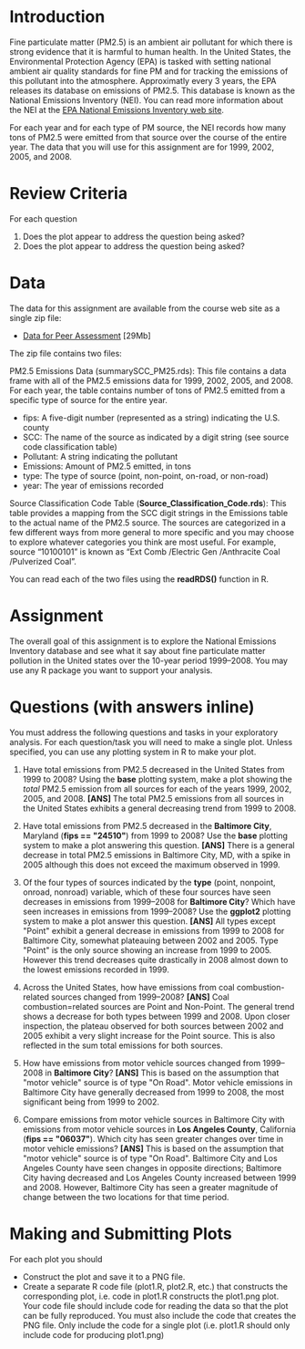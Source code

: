 # Introduction

Fine particulate matter (PM2.5) is an ambient air pollutant for which there is strong evidence that it is harmful to human health. In the United States, the Environmental Protection Agency (EPA) is tasked with setting national ambient air quality standards for fine PM and for tracking the emissions of this pollutant into the atmosphere. Approximatly every 3 years, the EPA releases its database on emissions of PM2.5. This database is known as the National Emissions Inventory (NEI). You can read more information about the NEI at the [EPA National Emissions Inventory web site](http://www.epa.gov/ttn/chief/eiinformation.html).

For each year and for each type of PM source, the NEI records how many tons of PM2.5 were emitted from that source over the course of the entire year. The data that you will use for this assignment are for 1999, 2002, 2005, and 2008.

# Review Criteria

For each question

1. Does the plot appear to address the question being asked?
2. Does the plot appear to address the question being asked?

# Data

The data for this assignment are available from the course web site as a single zip file:

* [Data for Peer Assessment](https://d396qusza40orc.cloudfront.net/exdata%2Fdata%2FNEI_data.zip) [29Mb]

The zip file contains two files:

PM2.5 Emissions Data (summarySCC_PM25.rds): This file contains a data frame with all of the PM2.5 emissions data for 1999, 2002, 2005, and 2008. For each year, the table contains number of tons of PM2.5 emitted from a specific type of source for the entire year. 

* fips: A five-digit number (represented as a string) indicating the U.S. county
* SCC: The name of the source as indicated by a digit string (see source code classification table)
* Pollutant: A string indicating the pollutant
* Emissions: Amount of PM2.5 emitted, in tons
* type: The type of source (point, non-point, on-road, or non-road)
* year: The year of emissions recorded

Source Classification Code Table (**Source_Classification_Code.rds**): This table provides a mapping from the SCC digit strings in the Emissions table to the actual name of the PM2.5 source. The sources are categorized in a few different ways from more general to more specific and you may choose to explore whatever categories you think are most useful. For example, source “10100101” is known as “Ext Comb /Electric Gen /Anthracite Coal /Pulverized Coal”.

You can read each of the two files using the **readRDS()** function in R. 

# Assignment

The overall goal of this assignment is to explore the National Emissions Inventory database and see what it say about fine particulate matter pollution in the United states over the 10-year period 1999–2008. You may use any R package you want to support your analysis.

# Questions (with answers inline)

You must address the following questions and tasks in your exploratory analysis. For each question/task you will need to make a single plot. Unless specified, you can use any plotting system in R to make your plot.

1. Have total emissions from PM2.5 decreased in the United States from 1999 to 2008? Using the **base** plotting system, make a plot showing the *total* PM2.5 emission from all sources for each of the years 1999, 2002, 2005, and 2008.
**[ANS]**
The total PM2.5 emissions from all sources in the United States exhibits a general decreasing trend from 1999 to 2008.

2. Have total emissions from PM2.5 decreased in the **Baltimore City**, Maryland (**fips == "24510"**) from 1999 to 2008? Use the **base** plotting system to make a plot answering this question.
**[ANS]**
There is a general decrease in total PM2.5 emissions in Baltimore City, MD, with a spike in 2005 although this does not exceed the maximum observed in 1999.

3. Of the four types of sources indicated by the **type** (point, nonpoint, onroad, nonroad) variable, which of these four sources have seen decreases in emissions from 1999–2008 for **Baltimore City**? Which have seen increases in emissions from 1999–2008? Use the **ggplot2** plotting system to make a plot answer this question.
**[ANS]**
All types except "Point" exhibit a general decrease in emissions from 1999 to 2008 for Baltimore City, somewhat plateauing between 2002 and 2005.
Type "Point" is the only source showing an increase from 1999 to 2005.
However this trend decreases quite drastically in 2008 almost down to the lowest emissions recorded in 1999.

4. Across the United States, how have emissions from coal combustion-related sources changed from 1999–2008?
**[ANS]**
Coal combustion=related sources are Point and Non-Point.
The general trend shows a decrease for both types between 1999 and 2008. 
Upon closer inspection, the plateau observed for both sources between 2002 and 2005 exhibit a very slight increase for the Point source.
This is also reflected in the sum total emissions for both sources.

5. How have emissions from motor vehicle sources changed from 1999–2008 in **Baltimore City**?
**[ANS]**
This is based on the assumption that "motor vehicle" source is of type "On Road".
Motor vehicle emissions in Baltimore City have generally decreased from 1999 to 2008, the most significant being from 1999 to 2002.

6. Compare emissions from motor vehicle sources in Baltimore City with emissions from motor vehicle sources in **Los Angeles County**, California (**fips == "06037"**). Which city has seen greater changes over time in motor vehicle emissions?
**[ANS]**
This is based on the assumption that "motor vehicle" source is of type "On Road".
Baltimore City and Los Angeles County have seen changes in opposite directions; Baltimore City having decreased and Los Angeles County increased between 1999 and 2008.
However, Baltimore City has seen a greater magnitude of change between the two locations for that time period.

# Making and Submitting Plots

For each plot you should

* Construct the plot and save it to a PNG file.
* Create a separate R code file (plot1.R, plot2.R, etc.) that constructs the corresponding plot, i.e. code in plot1.R constructs the plot1.png plot. Your code file should include code for reading the data so that the plot can be fully reproduced. You must also include the code that creates the PNG file. Only include the code for a single plot (i.e. plot1.R should only include code for producing plot1.png)